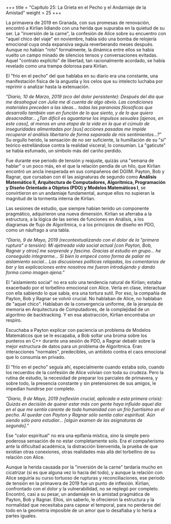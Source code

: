 +++
title = "Capítulo 25: La Grieta en el Pecho y el Andamiaje de la Amistad"
weight = 25
+++

La primavera de 2019 en Granada, con sus promesas de renovación, encontró a Kirlian lidiando con una herida que supuraba en la quietud de su ser. La "inversión de la carne", la confesión de Alice sobre su encuentro con "aquel chico del viaje" en noviembre, había sido una bomba de relojería emocional cuya onda expansiva seguía reverberando meses después. Aunque no habían "roto" formalmente, la dinámica entre ellos se había vuelto un campo minado de silencios tensos y conversaciones evitadas. Aquel "contrato explícito" de libertad, tan racionalmente acordado, se había revelado como una trampa dolorosa para Kirlian.

El "frío en el pecho" del que hablaba en su diario era una constante, una manifestación física de la angustia y los celos que su intelecto luchaba por reprimir o analizar hasta la extenuación.

*“Diario, 10 de Marzo, 2019 (eco del dolor persistente):*
*Después del día que me desahogué con Julia me di cuenta de algo obvio. Las condiciones materiales preceden a las ideas... todas las paranoias filosóficas que desarrollo también van en función de lo que siento, y de lo que quiero desacreditar... ¿Tan difícil es aguantarse los impulsos sexuales [ajenos, en este caso], al menos en una etapa de la vida en la que el cúmulo de inseguridades alimentadas por [sus] acciones pasadas me impide recuperar el análisis libertario de forma separada de mis sentimientos...?*”
Su orgullo herido, la sensación de no ser suficiente, la humillación de su "sí" teórico estrellándose contra la realidad visceral, lo consumían. La "gaticute" se había esfumado, un símbolo más del cariño perdido.

Fue durante ese periodo de tensión y reajuste, quizás una "semana de hablar" o un poco más, en el que la relación pendía de un hilo, que Kirlian encontró un ancla inesperada en sus compañeros del DGIIM. Payton, Bob y Ragnar, que cursaban con él las asignaturas de segundo como **Análisis Matemático II, Arquitectura de Computadores, Algorítmica, Programación y Diseño Orientado a Objetos (PDO) y Modelos Matemáticos I**, se convirtieron en un andamiaje fundamental, aunque ellos no supieran la magnitud de la tormenta interna de Kirlian.

Las sesiones de estudio, que siempre habían tenido un componente pragmático, adquirieron una nueva dimensión. Kirlian se aferraba a la estructura, a la lógica de las series de funciones en Análisis, a los diagramas de flujo de Algorítmica, o a los principios de diseño en PDO, como un náufrago a una tabla.

*“Diario, 9 de Mayo, 2019 (recontextualizando con el dolor de la "primera ruptura" o tensión):*
*Mi ajetreada vida social actual [con Payton, Bob, Ragnar y otros] me sorprende y fascina. Gracias al estudio en grupo... he conseguido integrarme... Si bien lo empecé como forma de paliar mi aislamiento social... Las discusiones políticas relajadas, los comentarios de bar y las explicaciones entre nosotros me fueron introdujendo y dando forma como imagen ajena.*”

El "aislamiento social" no era solo una tendencia natural de Kirlian; estaba exacerbado por el torbellino emocional con Alice. Verla en clase, interactuar con ella sabiendo lo que sabía, era una tortura sutil. Por eso, la compañía de Payton, Bob y Ragnar se volvió crucial. No hablaban de Alice, no hablaban de "aquel chico". Hablaban de la convergencia uniforme, de la jerarquía de memoria en Arquitectura de Computadores, de la complejidad de un algoritmo de backtracking. Y en esa abstracción, Kirlian encontraba un respiro.

Escuchaba a Payton explicar con paciencia un problema de Modelos Matemáticos que se le escapaba, a Bob soltar una broma sobre los punteros en C++ durante una sesión de PDO, a Ragnar debatir sobre la mejor estructura de datos para un problema de Algorítmica. Eran interacciones "normales", predecibles, un antídoto contra el caos emocional que lo consumía en privado.

El "frío en el pecho" seguía ahí, especialmente cuando estaba solo, cuando los recuerdos de la confesión de Alice volvían con toda su crudeza. Pero la rutina de estudio, la necesidad de preparar los parciales de primavera, y sobre todo, la presencia constante y sin pretensiones de sus amigos, le impedían hundirse por completo.

*“Diario, 9 de Mayo, 2019 (reflexión crucial, aplicada a esta primera crisis):*
*Quizás en decisión de querer estar más con gente haya influido aquel día en el que me sentía carente de toda humanidad con un frío fuertísimo en el pecho. Al quedar con Payton y Ragnar sólo sentía calor espiritual. Aún siendo sólo para estudiar... [algún examen de las asignaturas de segundo].*”

Ese "calor espiritual" no era una epifanía mística, sino la simple pero poderosa sensación de no estar completamente solo. Era el compañerismo ante la dificultad académica, la distracción bienvenida, la prueba de que existían otras conexiones, otras realidades más allá del torbellino de su relación con Alice.

Aunque la herida causada por la "inversión de la carne" tardaría mucho en cicatrizar (si es que alguna vez lo hacía del todo), y aunque la relación con Alice seguiría su curso tortuoso de rupturas y reconciliaciones, ese periodo de tensión en la primavera de 2019 fue un punto de inflexión. Kirlian, confrontado con el dolor y la vulnerabilidad, no se replegó por completo. Encontró, casi a su pesar, un andamiaje en la amistad pragmática de Payton, Bob y Ragnar. Ellos, sin saberlo, le ofrecieron la estructura y la normalidad que necesitaba para capear el temporal, para no perderse del todo en la geometría imposible de un amor que lo desafiaba y lo hería a partes iguales.